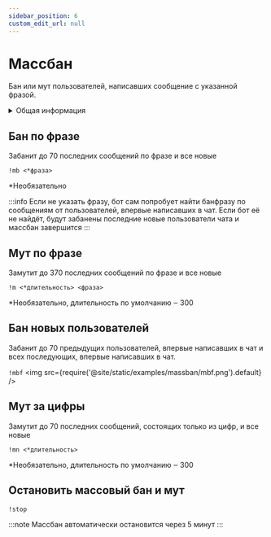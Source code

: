 ```yaml
---
sidebar_position: 6
custom_edit_url: null
---
```


# Массбан

Бан или мут пользователей, написавших сообщение с указанной фразой.

<details>
  <summary>Общая информация</summary>
  <ul>
    <li><b>Название:</b> mb</li>
    <li><b>Элиасы:</b> mt, m</li>
    <li><b>Кулдаун:</b> общий 3 секунды</li>
  </ul>
</details>

## Бан по фразе

Забанит до 70 последних сообщений по фразе и все новые

`!mb <*фраза>`

*Необязательно

:::info
Если не указать фразу, бот сам попробует  найти банфразу по сообщениям от пользователей, впервые написавших в чат. Если бот её не найдёт, будут забанены последние новые пользователи чата и массбан завершится
:::

## Мут по фразе
Замутит до 370 последних сообщений по фразе и все новые

`!m <*длительность> <фраза>`

*Необязательно, длительность по умолчанию ‒ 300

## Бан новых пользователей
Забанит до 70 предыдущих пользователей, впервые написавших в чат и всех последующих, впервые написавших в чат.

`!mbf`
<img src={require('@site/static/examples/massban/mbf.png').default} />

## Мут за цифры
Замутит до 70 последних сообщений, состоящих только из цифр, и все новые

`!mn <*длительность>`

*Необязательно, длительность по умолчанию ‒ 300

## Остановить массовый бан и мут
`!stop`

:::note
Массбан автоматически остановится через 5 минут
:::